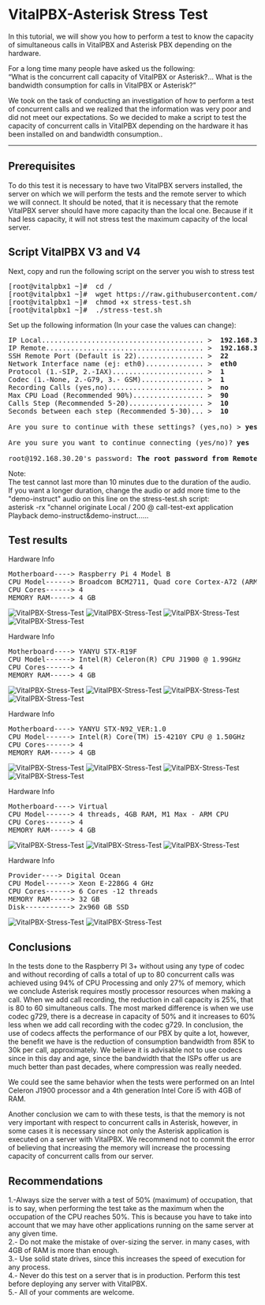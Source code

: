 VitalPBX-Asterisk Stress Test
=====
In this tutorial, we will show you how to perform a test to know the capacity of simultaneous calls in VitalPBX and Asterisk PBX depending on the hardware.

For a long time many people have asked us the following:<br>
“What is the concurrent call capacity of VitalPBX or Asterisk?… What is the bandwidth consumption for calls in VitalPBX or Asterisk?”

We took on the task of conducting an investigation of how to perform a test of concurrent calls and we realized that the information was very poor and did not meet our expectations. So we decided to make a script to test the capacity of concurrent calls in VitalPBX depending on the hardware it has been installed on and bandwidth consumption..<br>

-----------------
## Prerequisites
To do this test it is necessary to have two VitalPBX servers installed, the server on which we will perform the tests and the remote server to which we will connect. It should be noted, that it is necessary that the remote VitalPBX server should have more capacity than the local one. Because if it had less capacity, it will not stress test the maximum capacity of the local server.<br>

## Script VitalPBX V3 and V4
Next, copy and run the following script on the server you wish to stress test<br>
<pre>
[root@vitalpbx1 ~]#  cd /
[root@vitalpbx1 ~]#  wget https://raw.githubusercontent.com/VitalPBX/VitalPBX-Stress-Test/master/stress-test.sh
[root@vitalpbx1 ~]#  chmod +x stress-test.sh
[root@vitalpbx1 ~]#  ./stress-test.sh
</pre>
Set up the following information (In your case the values can change):
<pre>
IP Local....................................... >  <strong>192.168.30.10</strong>	
IP Remote...................................... >  <strong>192.168.30.20</strong>
SSH Remote Port (Default is 22)................ >  <strong>22</strong>
Network Interface name (ej: eth0).............. >  <strong>eth0</strong>
Protocol (1.-SIP, 2.-IAX)...................... >  <strong>1</strong>
Codec (1.-None, 2.-G79, 3.- GSM)............... >  <strong>1</strong>
Recording Calls (yes,no)....................... >  <strong>no</strong>
Max CPU Load (Recommended 90%)................. >  <strong>90</strong>
Calls Step (Recommended 5-20).................. >  <strong>10</strong>
Seconds between each step (Recommended 5-30)... >  <strong>10</strong>

Are you sure to continue with these settings? (yes,no) > <strong>yes</strong>

Are you sure you want to continue connecting (yes/no)? <strong>yes</strong>

root@192.168.30.20's password: <strong>The root password from Remote Server</strong>
</pre>

Note:<br>
The test cannot last more than 10 minutes due to the duration of the audio. If you want a longer duration, change the audio or add more time to the "demo-instruct" audio on this line on the stress-test.sh script:<br>
asterisk -rx "channel originate Local / 200 @ call-test-ext application Playback demo-instruct&demo-instruct......

## Test results
Hardware Info<br>
<pre>
Motherboard----> Raspberry Pi 4 Model B
CPU Model------> Broadcom BCM2711, Quad core Cortex-A72 (ARM v8) 64-bit SoC @ 1.5GHz
CPU Cores------> 4
MEMORY RAM-----> 4 GB
</pre>

![VitalPBX-Stress-Test](https://github.com/VitalPBX/VitalPBX-Stress-Test/blob/master/images/VitalPBX_StressTest_SIP_RaspberryPI4.png)
![VitalPBX-Stress-Test](https://github.com/VitalPBX/VitalPBX-Stress-Test/blob/master/images/VitalPBX_StressTest_SIP_REC_RaspberryPI4.png)
![VitalPBX-Stress-Test](https://github.com/VitalPBX/VitalPBX-Stress-Test/blob/master/images/VitalPBX_StressTest_SIP_G729_RaspberryPI4.png)
![VitalPBX-Stress-Test](https://github.com/VitalPBX/VitalPBX-Stress-Test/blob/master/images/VitalPBX_StressTest_SIP_G729_REC_RaspberryPI4.png)


Hardware Info<br>
<pre>
Motherboard----> YANYU STX-R19F
CPU Model------> Intel(R) Celeron(R) CPU J1900 @ 1.99GHz
CPU Cores------> 4
MEMORY RAM-----> 4 GB
</pre>

![VitalPBX-Stress-Test](https://github.com/VitalPBX/VitalPBX-Stress-Test/blob/master/images/VitalPBX_StressTest_SIP_Celeron_J1900.png)
![VitalPBX-Stress-Test](https://github.com/VitalPBX/VitalPBX-Stress-Test/blob/master/images/VitalPBX_StressTest_SIP_REC_Celeron_J1900.png)
![VitalPBX-Stress-Test](https://github.com/VitalPBX/VitalPBX-Stress-Test/blob/master/images/VitalPBX_StressTest_SIP_G729_Celeron_J1900.png)
![VitalPBX-Stress-Test](https://github.com/VitalPBX/VitalPBX-Stress-Test/blob/master/images/VitalPBX_StressTest_SIP_G729_REC_Celeron_J1900.png)


Hardware Info<br>
<pre>
Motherboard----> YANYU STX-N92_VER:1.0
CPU Model------> Intel(R) Core(TM) i5-4210Y CPU @ 1.50GHz
CPU Cores------> 4
MEMORY RAM-----> 4 GB
</pre>

![VitalPBX-Stress-Test](https://github.com/VitalPBX/VitalPBX-Stress-Test/blob/master/images/VitalPBX_StressTest_SIP_Intel_I5.png)
![VitalPBX-Stress-Test](https://github.com/VitalPBX/VitalPBX-Stress-Test/blob/master/images/VitalPBX_StressTest_SIP_REC_Intel_I5.png)
![VitalPBX-Stress-Test](https://github.com/VitalPBX/VitalPBX-Stress-Test/blob/master/images/VitalPBX_StressTest_SIP_G729_Intel_I5.png)
![VitalPBX-Stress-Test](https://github.com/VitalPBX/VitalPBX-Stress-Test/blob/master/images/VitalPBX_StressTest_SIP_G729_REC_Intel_I5.png)


Hardware Info<br>
<pre>
Motherboard----> Virtual
CPU Model------> 4 threads, 4GB RAM, M1 Max - ARM CPU
CPU Cores------> 4
MEMORY RAM-----> 4 GB
</pre>

![VitalPBX-Stress-Test](https://github.com/VitalPBX/VitalPBX-Stress-Test/blob/master/images/VitalPBX_StressTest_SIP_M1.png)
![VitalPBX-Stress-Test](https://github.com/VitalPBX/VitalPBX-Stress-Test/blob/master/images/VitalPBX_StressTest_SIP_REC_M1.png)
![VitalPBX-Stress-Test](https://github.com/VitalPBX/VitalPBX-Stress-Test/blob/master/images/VitalPBX_StressTest_SIP_G729_REC_M1.png)

Hardware Info<br>
<pre>
Provider----> Digital Ocean
CPU Model------> Xeon E-2286G 4 GHz 
CPU Cores------> 6 Cores -12 threads 
MEMORY RAM-----> 32 GB
Disk-----------> 2x960 GB SSD
</pre>

![VitalPBX-Stress-Test](https://github.com/VitalPBX/VitalPBX-Stress-Test/blob/master/images/VitalPBX_StressTest_SIP_M1.png)
![VitalPBX-Stress-Test](https://github.com/VitalPBX/VitalPBX-Stress-Test/blob/master/images/VitalPBX_StressTest_SIP_REC_M1.png)

## Conclusions
In the tests done to the Raspberry PI 3+ without using any type of codec and without recording of calls a total of up to 80 concurrent calls was achieved using 94% of CPU Processing and only 27% of memory, which we conclude Asterisk requires mostly processor resources when making a call. When we add call recording, the reduction in call capacity is 25%, that is 80 to 60 simultaneous calls. The most marked difference is when we use codec g729, there is a decrease in capacity of 50% and it increases to 60% less when we add call recording with the codec g729. In conclusion, the use of codecs affects the performance of our PBX by quite a lot, however, the benefit we have is the reduction of consumption bandwidth from 85K to 30k per call, approximately. We believe it is advisable not to use codecs since in this day and age, since the bandwidth that the ISPs offer us are much better than past decades, where compression was really needed.

We could see the same behavior when the tests were performed on an Intel Celeron J1900 processor and a 4th generation Intel Core i5 with 4GB of RAM.

Another conclusion we cam to with these tests, is that the memory is not very important with respect to concurrent calls in Asterisk, however, in some cases it is necessary since not only the Asterisk application is executed on a server with VitalPBX. We recommend not to commit the error of believing that increasing the memory will increase the processing capacity of concurrent calls from our server.

## Recommendations

1.-Always size the server with a test of 50% (maximum) of occupation, that is to say, when performing the test take as the maximum when the occupation of the CPU reaches 50%. This is because you have to take into account that we may have other applications running on the same server at any given time.<br>
2.- Do not make the mistake of over-sizing the server. in many cases, with 4GB of RAM is more than enough.<br>
3.- Use solid state drives, since this increases the speed of execution for any process.<br>
4.- Never do this test on a server that is in production. Perform this test before deploying any server with VitalPBX.<br>
5.- All of your comments are welcome.<br>

